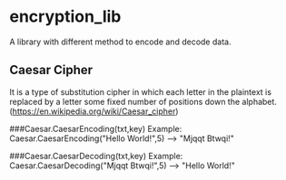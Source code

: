 # encryption_lib
A library with different method to encode and decode data.


## Caesar Cipher
It is a type of substitution cipher in which each letter in the plaintext is replaced by a letter some fixed number of positions down the alphabet. 
(https://en.wikipedia.org/wiki/Caesar_cipher)

###Caesar.CaesarEncoding(txt,key)
Example:
Caesar.CaesarEncoding("Hello World!",5) --> "Mjqqt Btwqi!"


###Caesar.CaesarDecoding(txt,key)
Example:
Caesar.CaesarDecoding("Mjqqt Btwqi!",5) --> "Hello World!"

